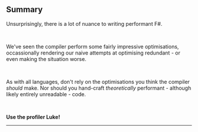 
## Summary

Unsurprisingly, there is a lot of nuance to writing performant F\#.

&nbsp;

We've seen the compiler perform some fairly impressive optimisations,
occassionally rendering our naive attempts at optimising redundant - or even
making the situation worse.

&nbsp;

As with all languages, don't rely on the optimisations you think the compiler
*should* make. Nor should you hand-craft *theoretically* performant - although
likely entirely unreadable - code.

&nbsp;

**Use the profiler Luke!**

---
